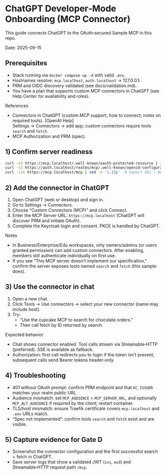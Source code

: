 # ChatGPT Developer‑Mode Onboarding (MCP Connector)

This guide connects ChatGPT to the OAuth‑secured Sample MCP in this repo.

Date: 2025-09-15

## Prerequisites
- Stack running via `docker compose up -d` with valid `.env`.
- Hostnames resolve: `mcp.localhost`, `auth.localhost` → 127.0.0.1.
- PRM and OIDC discovery validated (see docs/validation.md).
- You have a plan that supports custom MCP connectors in ChatGPT (see Help Center for availability and roles).

References
- Connectors in ChatGPT (custom MCP support, how to connect; notes on required tools). [OpenAI Help]  
  Settings → Connectors → add app; custom connectors require tools `search` and `fetch`.  
- MCP Authorization and PRM (spec).  

## 1) Confirm server readiness
```bash
curl -sS https://mcp.localhost/.well-known/oauth-protected-resource | jq
curl -sS https://auth.localhost/realms/mcp/.well-known/openid-configuration | jq '.issuer,.jwks_uri'
curl -isk https://mcp.localhost/mcp | sed -n '1,15p'  # expect 401 + WWW-Authenticate with PRM URL
```

## 2) Add the connector in ChatGPT
1. Open ChatGPT (web or desktop) and sign in.
2. Go to Settings → Connectors.
3. Choose “Custom Connectors (MCP)” and click Connect.
4. Enter the MCP Server URL: `https://mcp.localhost` (ChatGPT will discover PRM and initiate OAuth).
5. Complete the Keycloak login and consent. PKCE is handled by ChatGPT.

Notes
- In Business/Enterprise/Edu workspaces, only owners/admins (or users granted permission) can add custom connectors. After enabling, members still authenticate individually on first use.
- If you see “This MCP server doesn’t implement our specification,” confirm the server exposes tools named `search` and `fetch` (this sample does).

## 3) Use the connector in chat
1. Open a new chat.
2. Click Tools → Use connectors → select your new connector (name may include host).
3. Try:
   - “Use the cupcake MCP to search for chocolate orders.”
   - Then call fetch by ID returned by search.

Expected behavior
- Chat shows connector enabled. Tool calls stream via Streamable‑HTTP (preferred). SSE is available as fallback.
- Authorization: first call redirects you to login if the token isn’t present; subsequent calls send Bearer tokens header‑only.

## 4) Troubleshooting
- 401 without OAuth prompt: confirm PRM endpoint and that `KC_ISSUER` matches your realm public URL.
- Audience mismatch: set `MCP_AUDIENCE` = `MCP_SERVER_URL`, and optionally `MCP_ALT_AUDIENCE` if required by the client; restart container.
- TLS/host mismatch: ensure Traefik certificate covers `mcp.localhost` and `.env` URLs match.
- “Spec not implemented”: confirm tools `search` and `fetch` exist and are visible.

## 5) Capture evidence for Gate D
- Screenshot the connector configuration and the first successful search + fetch in ChatGPT.
- Save server logs that show a validated JWT (`iss`, `aud`) and Streamable‑HTTP request path `/mcp`.


